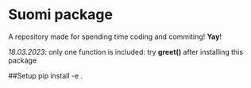 # Suomi package
A repository made for spending time coding and commiting! **Yay**!

*18.03.2023*: only one function is included: try **greet()** after installing this package

##Setup
pip install -e .


